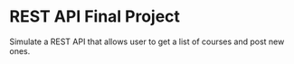 # REST API Final Project
 Simulate a REST API that allows user to get a list of courses and post new ones.
